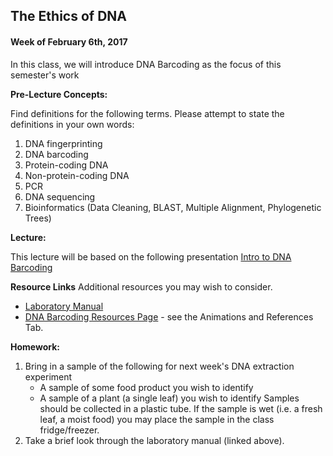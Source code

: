 ## The Ethics of DNA

#### Week of February 6th, 2017

In this class, we will introduce DNA Barcoding as the focus of this semester's work

**Pre-Lecture Concepts:**

Find definitions for the following terms. Please attempt to state the definitions in your own words:

1. DNA fingerprinting
2. DNA barcoding
3. Protein-coding DNA
4. Non-protein-coding DNA
5. PCR
6. DNA sequencing
7. Bioinformatics (Data Cleaning, BLAST, Multiple Alignment, Phylogenetic Trees)

**Lecture:**

This lecture will be based on the following presentation [Intro to DNA Barcoding](../presentations/barcoding_intro.pptx)

**Resource Links**
Additional resources you may wish to consider. 

- [Laboratory Manual](http://www.dnabarcoding101.org/files/using-dna-barcodes.pdf)
- [DNA Barcoding Resources Page](http://www.dnabarcoding101.org/resources/) - see the Animations and References Tab. 

**Homework:**

1. Bring in a sample of the following for next week's DNA extraction experiment
    - A sample of some food product you wish to identify
    - A sample of a plant (a single leaf) you wish to identify
Samples should be collected in a plastic tube. If the sample is wet (i.e. a fresh leaf, a moist food) you may place the sample in the class fridge/freezer. 
2. Take a brief look through the laboratory manual (linked above). 